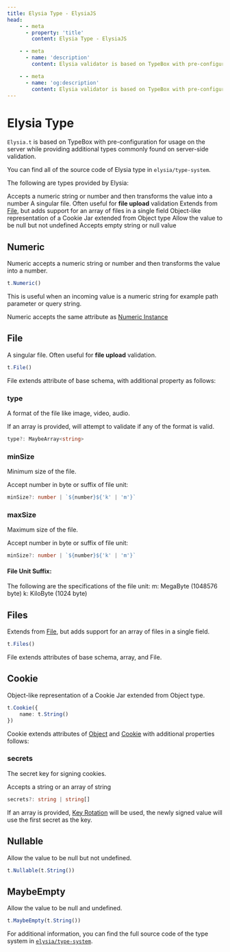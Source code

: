 ```yaml
---
title: Elysia Type - ElysiaJS
head:
    - - meta
      - property: 'title'
        content: Elysia Type - ElysiaJS

    - - meta
      - name: 'description'
        content: Elysia validator is based on TypeBox with pre-configuration for usage on the server while providing additional types commonly found on server-side validation.

    - - meta
      - name: 'og:description'
        content: Elysia validator is based on TypeBox with pre-configuration for usage on the server while providing additional types commonly found on server-side validation.
---
```


<script setup>
    import Card from '../../components/nearl/card.vue'
    import Deck from '../../components/nearl/card-deck.vue'
</script>

# Elysia Type

`Elysia.t` is based on TypeBox with pre-configuration for usage on the server while providing additional types commonly found on server-side validation.

You can find all of the source code of Elysia type in `elysia/type-system`.

The following are types provided by Elysia:

<Deck>
    <Card title="Numeric" href="#numeric">
        Accepts a numeric string or number and then transforms the value into a number
    </Card>
    <Card title="File" href="#file">
        A singular file. Often useful for <strong>file upload</strong> validation
    </Card>
    <Card title="Files" href="#files">
        Extends from <a href="#file">File</a>, but adds support for an array of files in a single field
    </Card>
    <Card title="Cookie" href="#cookie">
        Object-like representation of a Cookie Jar extended from Object type
    </Card>
    <Card title="Nullable" href="#nullable">
    Allow the value to be null but not undefined
    </Card>
    <Card title="Maybe Empty" href="#maybeempty">
        Accepts empty string or null value
    </Card>
</Deck>

## Numeric

Numeric accepts a numeric string or number and then transforms the value into a number.

```typescript
t.Numeric()
```

This is useful when an incoming value is a numeric string for example path parameter or query string.

Numeric accepts the same attribute as [Numeric Instance](https://json-schema.org/draft/2020-12/json-schema-validation#name-validation-keywords-for-num)

## File

A singular file. Often useful for **file upload** validation.

```typescript
t.File()
```

File extends attribute of base schema, with additional property as follows:

### type

A format of the file like image, video, audio.

If an array is provided, will attempt to validate if any of the format is valid.

```typescript
type?: MaybeArray<string>
```

### minSize

Minimum size of the file.

Accept number in byte or suffix of file unit:

```typescript
minSize?: number | `${number}${'k' | 'm'}`
```

### maxSize

Maximum size of the file.

Accept number in byte or suffix of file unit:

```typescript
minSize?: number | `${number}${'k' | 'm'}`
```

#### File Unit Suffix:

The following are the specifications of the file unit:
m: MegaByte (1048576 byte)
k: KiloByte (1024 byte)

## Files

Extends from [File](#file), but adds support for an array of files in a single field.

```typescript
t.Files()
```

File extends attributes of base schema, array, and File.

## Cookie

Object-like representation of a Cookie Jar extended from Object type.

```typescript
t.Cookie({
    name: t.String()
})
```

Cookie extends attributes of [Object](https://json-schema.org/draft/2020-12/json-schema-validation#name-validation-keywords-for-obj) and [Cookie](https://github.com/jshttp/cookie#options-1) with additional properties follows:

### secrets

The secret key for signing cookies.

Accepts a string or an array of string

```typescript
secrets?: string | string[]
```

If an array is provided, [Key Rotation](https://crypto.stackexchange.com/questions/41796/whats-the-purpose-of-key-rotation) will be used, the newly signed value will use the first secret as the key.

## Nullable

Allow the value to be null but not undefined.

```typescript
t.Nullable(t.String())
```

## MaybeEmpty

Allow the value to be null and undefined.

```typescript
t.MaybeEmpty(t.String())
```

For additional information, you can find the full source code of the type system in [`elysia/type-system`](https://github.com/elysiajs/elysia/blob/main/src/type-system.ts).
